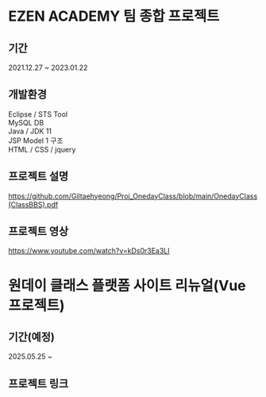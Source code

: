 # EZEN ACADEMY 팀 종합 프로젝트
## 기간
2021.12.27 ~ 2023.01.22 

## 개발환경
Eclipse / STS Tool </br>
MySQL DB </br>
Java / JDK 11 </br>
JSP Model 1 구조 </br>
HTML / CSS / jquery 

## 프로젝트 설명
https://github.com/Giltaehyeong/Proj_OnedayClass/blob/main/OnedayClass(ClassBBS).pdf

## 프로젝트 영상
https://www.youtube.com/watch?v=kDs0r3Ea3LI

# 원데이 클래스 플랫폼 사이트 리뉴얼(Vue 프로젝트)
## 기간(예정)
2025.05.25 ~ 

## 프로젝트 링크
